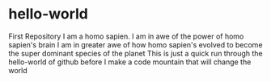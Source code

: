 # hello-world
First Repository
I am a homo sapien. 
I am in awe of the power of homo sapien's brain
I am in greater awe of how homo sapien's evolved to become the super dominant species of the planet
This is just a quick run through the hello-world of github before I make a code mountain that will change the world
